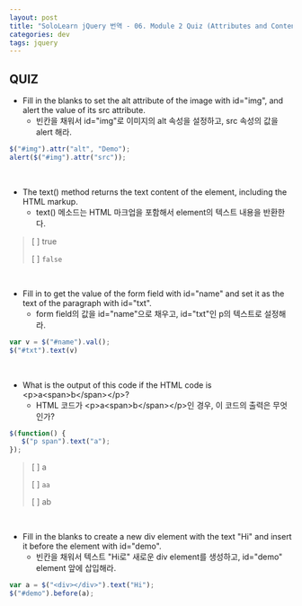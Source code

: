```yaml
---
layout: post
title: "SoloLearn jQuery 번역 - 06. Module 2 Quiz (Attributes and Content)"
categories: dev
tags: jquery
---
```


## QUIZ

- Fill in the blanks to set the alt attribute of the image with id="img", and alert the value of its src attribute.
  - 빈칸을 채워서 id="img"로 이미지의 alt 속성을 설정하고, src 속성의 값을 alert 해라.

```js
$("#img").attr("alt", "Demo");
alert($("#img").attr("src"));
```

<br>

- The text() method returns the text content of the element, including the HTML markup.
  - text() 메소드는 HTML 마크업을 포함해서 element의 텍스트 내용을 반환한다.

> [ ] true
>
> [ ] `false`

<br>

- Fill in to get the value of the form field with id="name" and set it as the text of the paragraph with id="txt".
  - form field의 값을 id="name"으로 채우고, id="txt"인 p의 텍스트로 설정해라.

```js
var v = $("#name").val();
$("#txt").text(v)
```

<br>

- What is the output of this code if the HTML code is \<p>a\<span>b\</span>\</p>?
  - HTML 코드가 \<p>a\<span>b\</span>\</p>인 경우, 이 코드의 출력은 무엇인가?

```js
$(function() {
   $("p span").text("a");
});
```

> [ ] a
>
> [ ] `aa`
>
> [ ] ab

<br>

- Fill in the blanks to create a new div element with the text "Hi" and insert it before the element with id="demo".
  - 빈칸을 채워서 텍스트 "Hi로" 새로운 div element를 생성하고, id="demo" element 앞에 삽입해라.

```js
var a = $("<div></div>").text("Hi");
$("#demo").before(a);
```

<br>